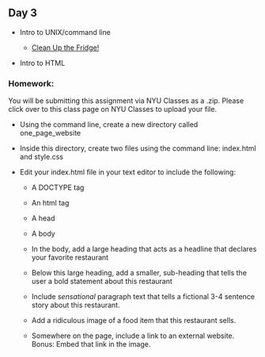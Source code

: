 ## Day 3

* Intro to UNIX/command line
  * [Clean Up the Fridge!](https://github.com/sarahrose26/command-line-refrigerator-lab)

* Intro to HTML

### Homework: 

You will be submitting this assignment via NYU Classes as a .zip. Please click over to this class page on NYU Classes to upload your file.

* Using the command line, create a new directory called one_page_website

* Inside this directory, create two files using the command line: index.html and style.css

* Edit your index.html file in your text editor to include the following:
  * A DOCTYPE tag
  
  * An html tag
  
  * A head
  
  * A body
  
  * In the body, add a large heading that acts as a headline that declares your favorite restaurant
  
  * Below this large heading, add a smaller, sub-heading that tells the user a bold statement about this restaurant
  
  * Include *sensational* paragraph text that tells a fictional 3-4 sentence story about this restaurant.
  
  * Add a ridiculous image of a food item that this restaurant sells.
  
  * Somewhere on the page, include a link to an external website. Bonus: Embed that link in the image.
  
  

